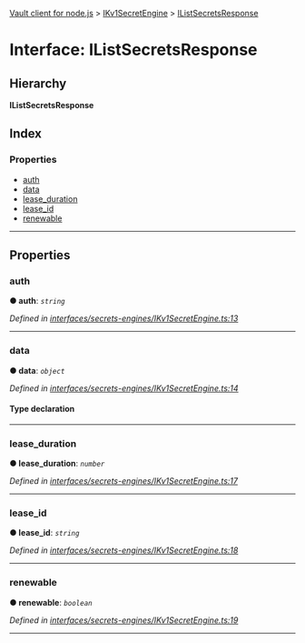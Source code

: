 [Vault client for node.js](../README.md) > [IKv1SecretEngine](../modules/ikv1secretengine.md) > [IListSecretsResponse](../interfaces/ikv1secretengine.ilistsecretsresponse.md)

# Interface: IListSecretsResponse

## Hierarchy

**IListSecretsResponse**

## Index

### Properties

* [auth](ikv1secretengine.ilistsecretsresponse.md#auth)
* [data](ikv1secretengine.ilistsecretsresponse.md#data)
* [lease_duration](ikv1secretengine.ilistsecretsresponse.md#lease_duration)
* [lease_id](ikv1secretengine.ilistsecretsresponse.md#lease_id)
* [renewable](ikv1secretengine.ilistsecretsresponse.md#renewable)

---

## Properties

<a id="auth"></a>

###  auth

**● auth**: *`string`*

*Defined in [interfaces/secrets-engines/IKv1SecretEngine.ts:13](https://github.com/theogravity/vault-tacular/blob/ffc4ac1/src/interfaces/secrets-engines/IKv1SecretEngine.ts#L13)*

___
<a id="data"></a>

###  data

**● data**: *`object`*

*Defined in [interfaces/secrets-engines/IKv1SecretEngine.ts:14](https://github.com/theogravity/vault-tacular/blob/ffc4ac1/src/interfaces/secrets-engines/IKv1SecretEngine.ts#L14)*

#### Type declaration

___
<a id="lease_duration"></a>

###  lease_duration

**● lease_duration**: *`number`*

*Defined in [interfaces/secrets-engines/IKv1SecretEngine.ts:17](https://github.com/theogravity/vault-tacular/blob/ffc4ac1/src/interfaces/secrets-engines/IKv1SecretEngine.ts#L17)*

___
<a id="lease_id"></a>

###  lease_id

**● lease_id**: *`string`*

*Defined in [interfaces/secrets-engines/IKv1SecretEngine.ts:18](https://github.com/theogravity/vault-tacular/blob/ffc4ac1/src/interfaces/secrets-engines/IKv1SecretEngine.ts#L18)*

___
<a id="renewable"></a>

###  renewable

**● renewable**: *`boolean`*

*Defined in [interfaces/secrets-engines/IKv1SecretEngine.ts:19](https://github.com/theogravity/vault-tacular/blob/ffc4ac1/src/interfaces/secrets-engines/IKv1SecretEngine.ts#L19)*

___

